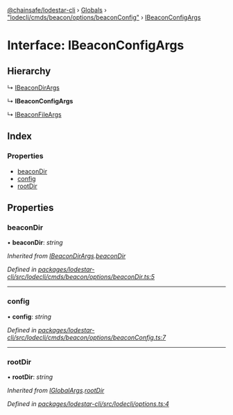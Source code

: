 [@chainsafe/lodestar-cli](../README.md) › [Globals](../globals.md) › ["lodecli/cmds/beacon/options/beaconConfig"](../modules/_lodecli_cmds_beacon_options_beaconconfig_.md) › [IBeaconConfigArgs](_lodecli_cmds_beacon_options_beaconconfig_.ibeaconconfigargs.md)

# Interface: IBeaconConfigArgs

## Hierarchy

  ↳ [IBeaconDirArgs](_lodecli_cmds_beacon_options_beacondir_.ibeacondirargs.md)

  ↳ **IBeaconConfigArgs**

  ↳ [IBeaconFileArgs](_lodecli_cmds_beacon_options_beaconfile_.ibeaconfileargs.md)

## Index

### Properties

* [beaconDir](_lodecli_cmds_beacon_options_beaconconfig_.ibeaconconfigargs.md#beacondir)
* [config](_lodecli_cmds_beacon_options_beaconconfig_.ibeaconconfigargs.md#config)
* [rootDir](_lodecli_cmds_beacon_options_beaconconfig_.ibeaconconfigargs.md#rootdir)

## Properties

###  beaconDir

• **beaconDir**: *string*

*Inherited from [IBeaconDirArgs](_lodecli_cmds_beacon_options_beacondir_.ibeacondirargs.md).[beaconDir](_lodecli_cmds_beacon_options_beacondir_.ibeacondirargs.md#beacondir)*

*Defined in [packages/lodestar-cli/src/lodecli/cmds/beacon/options/beaconDir.ts:5](https://github.com/ChainSafe/lodestar/blob/ee8ffa456/packages/lodestar-cli/src/lodecli/cmds/beacon/options/beaconDir.ts#L5)*

___

###  config

• **config**: *string*

*Defined in [packages/lodestar-cli/src/lodecli/cmds/beacon/options/beaconConfig.ts:7](https://github.com/ChainSafe/lodestar/blob/ee8ffa456/packages/lodestar-cli/src/lodecli/cmds/beacon/options/beaconConfig.ts#L7)*

___

###  rootDir

• **rootDir**: *string*

*Inherited from [IGlobalArgs](_lodecli_options_.iglobalargs.md).[rootDir](_lodecli_options_.iglobalargs.md#rootdir)*

*Defined in [packages/lodestar-cli/src/lodecli/options.ts:4](https://github.com/ChainSafe/lodestar/blob/ee8ffa456/packages/lodestar-cli/src/lodecli/options.ts#L4)*
